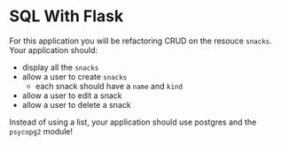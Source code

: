 # SQL With Flask

For this application you will be refactoring CRUD on the resouce `snacks`. Your application should:

- display all the `snacks`
- allow a user to create `snacks` 
    -  each snack should have a `name` and `kind`
- allow a user to edit a snack
- allow a user to delete a snack

Instead of using a list, your application should use postgres and the `psycopg2` module!
